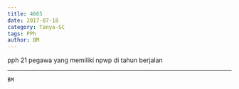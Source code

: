 ```yaml
---
title: 4865
date: 2017-07-18
category: Tanya-SC
tags: PPh
author: BM
---
```


pph 21 pegawa yang memiliki npwp di tahun berjalan

---



`BM`
